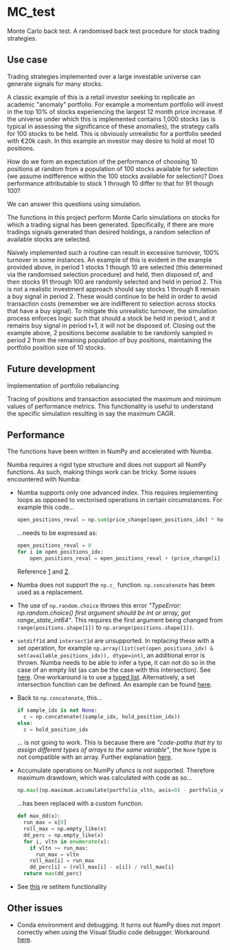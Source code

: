 # MC_test
Monte Carlo back test.  A randomised back test procedure for stock trading strategies.  

## Use case
Trading strategies implemented over a large investable universe can generate signals for many stocks.  

A classic example of this is a retail investor seeking to replicate an academic "anomaly" portfolio.  For 
example a momentum portfolio will invest in the top 10% of stocks experiencing the largest 12 month price
increase.  If the universe under which this is implemented contains 1,000 stocks (as is typical in assessing 
the significance of these anomalies), the strategy calls for 100 stocks to be held.  This is obviously 
unrealistic for a portfolio seeded with €20k cash.  In this example an investor may desire to hold at most 
10 positions.  

How do we form an expectation of the performance of choosing 10 positions at random from a population of 100
stocks available for selection (we assume indifference within the 100 stocks available for selection)?  Does performance attributable to stock 1 through 10 differ to that for 91 though 100?

We can answer this questions using simulation.  

The functions in this project perform Monte Carlo simulations on stocks for which a 
trading signal has been generated.  Specifically, if there are more tradings signals generated than desired
holdings, a random selection of available stocks are selected.  

Naively implemented such a routine can result in excessive turnover, 100% turnover in some instances.  An example of this is evident in the example provided above, in period 1 stocks 1 though 10 are selected (this determined via the randomised selection procedure) and held, then disposed of, and then stocks 91 through 100 are randomly selected and held in period 2.  This is not a realistic investment approach should say stocks 1 through 8 remain a buy signal in period 2.  These would continue to be held in order to avoid transaction costs (remember we are indifferent to selection across stocks that have a buy signal).  To mitigate this unrealistic turnover, the simulation process enforces logic such that should a stock be held in period t, and it remains buy signal in period t+1, it will not be disposed of.  Closing out the example above, 2 positions become available to be randomly sampled in period 2 from the remaining population of buy positions, maintaining the portfolio position size of 10 stocks.  


## Future development
Implementation of portfolio rebalancing.  

Tracing of positions and transaction associated the maximum and minimum values of performance metrics.  This functionality is useful to understand the specific simulation resulting in say the maximum CAGR. 


## Performance
The functions have been written in NumPy and accelerated with Numba.  

Numba requires a rigid type structure and does not support all NumPy functions.  As such, making things work can be tricky.  Some issues encountered with Numba:  

- Numba supports only one advanced index.  This requires implementing loops as opposed to vectorised operations in certain circumstances.  For example this code...
    ```python
    open_positions_reval = np.sum(price_change[open_positions_idx] * holding[r-1,open_positions_idx])
    ``` 
    ...needs to be expressed as:  
    ```python
    open_positions_reval = 0
    for i in open_positions_idx:
        open_positions_reval = open_positions_reval + (price_change[i] * holding[r-1,i])
    ```
    Reference [1](https://github.com/numba/numba/issues/2157) and [2](https://github.com/numba/numba/issues/5389).  

- Numba does not support the ```np.c_``` function.  ```np.concatenate``` has been used as a replacement.  

- The use of ```np.random.choice``` throws this error *"TypeError: np.random.choice() first argument should be int or array, got range_state_int64"*.  This requires the first argument being changed from ```range(positions.shape[1])``` to ```np.arange(positions.shape[1])```.  

- ```setdiff1d``` and ```intersect1d``` are unsupported.  In replacing these with a set operation, for example ```np.array(list(set(open_positions_idx) & set(available_positions_idx)), dtype=int)```, an additional error is thrown.  Numba needs to be able to infer a type, it can not do so in the case of an empty list (as can be the case with this intersection).  See [here](https://numba.pydata.org/numba-doc/latest/user/troubleshoot.html#my-code-has-an-untyped-list-problem).  One workaround is to use a [typed list](https://numba.pydata.org/numba-doc/dev/reference/pysupported.html#typed-list).  Alternatively, a set intersection function can be defined.  An example can be found [here](https://stackoverflow.com/questions/59959207/intersection-of-two-lists-in-numba).  

- Back to ```np.concatenate```, this...
    ```python
    if sample_idx is not None:
      c = np.concatenate((sample_idx, hold_position_idx))
    else:
      c = hold_position_idx
    ``` 
    ... is not going to work.  This is because there are *"code-paths that try to assign different types of arrays to the same variable"*, the ```None``` type is not compatible with an array.  Further explanation [here](https://stackoverflow.com/questions/51754268/using-numpy-vstack-in-numba).

- Accumulate operations on NumPy ufuncs is not supported.  Therefore maximum drawdown, which was calculated with code as so...  
    ```python
    np.max((np.maximum.accumulate(portfolio_vltn, axis=0) - portfolio_vltn) / np.maximum.accumulate(portfolio_vltn, axis=0))
    ```
    ...has been replaced with a custom function.  
    ```python
    def max_dd(x):
      run_max = x[0]
      roll_max = np.empty_like(x)
      dd_perc = np.empty_like(x)
      for i, vltn in enumerate(x):
        if vltn >= run_max:
          run_max = vltn
        roll_max[i] = run_max
        dd_perc[i] = (roll_max[i] - x[i]) / roll_max[i]
      return max(dd_perc)
  ``` 

- See [this](https://stackoverflow.com/questions/67160311/does-numba-support-in-built-python-function-e-g-setitem) re setitem functionality

## Other issues  
- Conda environment and debugging.  It turns out NumPy does not import correctly when using the Visual Studio code debugger.  Workaround [here](https://github.com/microsoft/vscode-python/issues/13500).